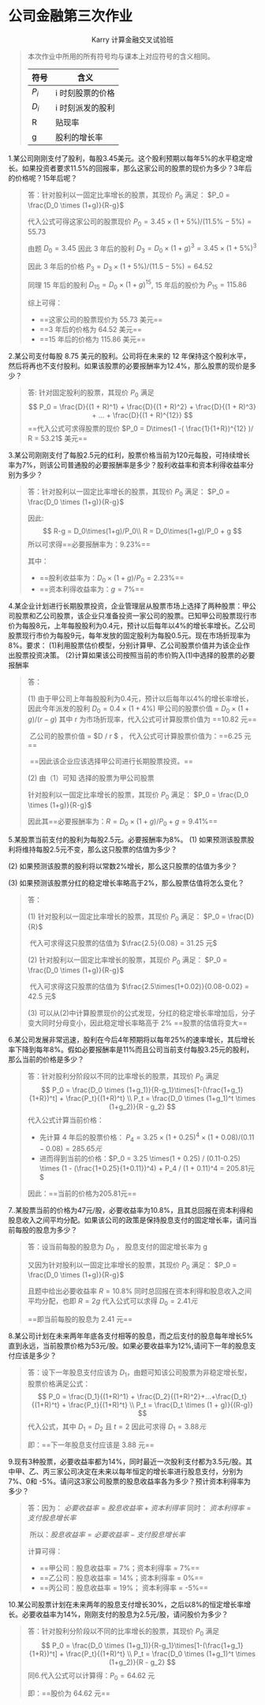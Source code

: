 # 公司金融第三次作业

<center>Karry 计算金融交叉试验班</center>

>本次作业中所用的所有符号均与课本上对应符号的含义相同。
>
>| 符号  | 含义             |
>| ----- | ---------------- |
>| $P_i$ | i 时刻股票的价格 |
>| $D_i$ | i 时刻派发的股利 |
>| R     | 贴现率           |
>| g     | 股利的增长率     |
>
>

1.某公司刚刚支付了股利，每股3.45美元。这个股利预期以每年5%的水平稳定增长。如果投资者要求11.5%的回报率，那么这家公司的股票的现价为多少？3年后的价格呢？15年后呢？

> 答：针对股利以一固定比率增长的股票，其现价 $P_0$ 满足： $P_0 = \frac{D_0 \times (1+g)}{R-g}$
>
> 代入公式可得这家公司的股票现价 $P_0=3.45\times(1+5\%)/(11.5\% - 5\%) = 55.73$
>
> 由题 $D_0 = 3.45$ 因此 3 年后的股利 $D_3 = D_0 \times (1+g)^3 = 3.45\times(1+5\%)^3$
>
> 因此 3 年后的价格 $P_3 = D_3 \times (1+5\%)/(11.5 - 5\%) = 64.52$
>
> 同理 15 年后的股利 $D_{15} = D_0 \times (1+g)^{15}$, 15 年后的股价为 $P_{15} = 115.86$
>
> 综上可得：
>
> - ==这家公司的股票现价为 55.73 美元==
> - ==3 年后的价格为 64.52 美元==
> - ==15 年后的价格为 115.86 美元==



2.某公司支付每股 8.75 美元的股利。公司将在未来的 12 年保持这个股利水平，然后将再也不支付股利。如果该股票的必要报酬率为12.4%，那么股票的现价是多少？

>答: 针对固定股利的股票，其现价 $P_0$ 满足
>$$
>P_0 = \frac{D}{(1 + R)^1} + \frac{D}{(1 + R)^2} + \frac{D}{(1 + R)^3} + ... + \frac{D}{(1 + R)^{12}}
>$$
>==代入公式可求得股票的现价 $P_0 = D\times(1 -( \frac{1}{1+R})^{12} )/ R = 53.21$ 美元==



3.某公司刚刚支付了每股2.5元的红利，股票价格当前为120元每股，可持续增长率为7%，则该公司普通股的必要报酬率是多少？股利收益率和资本利得收益率分别为多少？

> 答：针对股利以一固定比率增长的股票，其现价 $P_0$ 满足： $P_0 = \frac{D_0 \times (1+g)}{R-g}$
>
> 因此:
> $$
> R-g = D_0\times(1+g)/P_0\\
> R = D_0\times(1+g)/P_0 + g
> $$
> 所以可求得==必要报酬率为：9.23%==
>
> 其中：
>
> - ==股利收益率为：$D_0 \times (1+g)/P_0 = 2.23\%$==
> - ==资本利得收益率为：$g = 7\%$==



4.某企业计划进行长期股票投资，企业管理层从股票市场上选择了两种股票：甲公司股票和乙公司股票，该企业只准备投资一家公司的股票。已知甲公司股票现行市价为每股8元，上年每股股利为0.4元，预计以后每年以4%的增长率增长。乙公司股票现行市价为每股9元，每年发放的固定股利为每股0.5元。现在市场折现率为8%。要求：
 (1)利用股票估价模型，分别计算甲、乙公司股票价值并为该企业作出股票投资决策。
 (2)计算如果该公司按照当前的市价购入(1)中选择的股票的必要报酬率

> 答：
>
> (1) 由于甲公司上年每股股利为0.4元，预计以后每年以4%的增长率增长，因此今年派发的股利 $D_0 = 0.4 \times (1 + 4\%)$ 甲公司的股票价值 = $D_0\times(1 + g)/(r-g)$ 其中 r 为市场折现率，代入公式可计算股票价值为 ==10.82 元==
>
> ​	乙公司的股票价值 = $D / r $ ， 代入公式可计算股票价值为：==6.25 元==
>
> ​	==因此该企业应该选择甲公司进行长期股票投资。==
>
> (2) 由（1）可知 选择的股票为甲公司股票
>
> 针对股利以一固定比率增长的股票，其现价 $P_0$ 满足： $P_0 = \frac{D_0 \times (1+g)}{R-g}$ 
>
> 因此其==必要报酬率为：$R = D_0\times(1+g)/P_0 + g = 9.41\%$==



5.某股票当前支付的股利为每股2.5元。必要报酬率为8%。
(1) 如果预测该股票股利将维持每股2.5元不变，那么这只股票的估值为多少？

(2) 如果预测该股票的股利将以常数2%增长，那么这只股票的估值为多少？

(3) 如果预测该股票分红的稳定增长率略高于2%，那么股票估值将怎么变化？

> 答：
>
> (1) 针对股利以一固定比率增长的股票，其现价 $P_0$ 满足： $P_0 = \frac{D}{R}$ 
>
> ​	代入可求得这只股票的估值为 $\frac{2.5}{0.08} = 31.25 元$
>
> (2) 针对股利以一固定比率增长的股票，其现价 $P_0$ 满足： $P_0 = \frac{D_0 \times (1+g)}{R-g}$ 
>
> ​	代入可求得这只股票的估值为 $\frac{2.5\times(1+0.02)}{0.08-0.02} = 42.5 元$
>
> (3) 可以从(2)中计算股票现价的公式发现，分红的稳定增长率增加后，分子变大同时分母变小，因此稳定增长率略高于 2% ==股票的估值将变大==



6.某公司发展非常迅速，股利在今后4年预期将以每年25%的速率增长，其后增长率下降到每年8%。假如必要报酬率是11%而且公司当前支付每股3.25元的股利，那么当前的价格是多少？

> 答：针对股利分阶段以不同的比率增长的股票，其现价 $P_0$ 满足
> $$
> P_0 = \frac{D_0 \times (1+g_1)}{R-g_1}\times[1-(\frac{1+g_1}{1+R})^t] + \frac{P_t}{(1+R)^t} \\
> P_t = \frac{D_0 \times (1+g_1)^t \times (1+g_2)}{R - g_2}
> $$
> 代入公式计算当前价格：
>
> - 先计算 4 年后的股票价格： $P_4 = 3.25\times(1+0.25)^4\times(1+0.08) / (0.11 - 0.08) = 285.65 元$ 
> - 进而得到当前的价格：$P_0 = 3.25 \times(1 + 0.25) / (0.11-0.25) \times (1 - (\frac{1+0.25}{1+0.11})^4) + P_4 / (1 + 0.11)^4 = 205.81元$
>
> 因此：==当前的价格为205.81元==



7..某股票当前的价格为47元/股，必要收益率为10.8%，且其总回报在资本利得和股息收入之间平均分配。如果该公司的政策是保持股息支付的固定增长率，请问当前每股的股息为多少？

> 答：设当前每股的股息为 $D_0$ ， 股息支付的固定增长率为 g
>
> 又因为针对股利以一固定比率增长的股票，其现价 $P_0$ 满足： $P_0 = \frac{D_0 \times (1+g)}{R-g}$
>
> 且题中给出必要收益率 $R = 10.8\%$ 同时总回报在资本利得和股息收入之间平均分配，也即 $R = 2g$ 代入公式可以求得 $D_0 = 2.41 元$
>
> ==即当前每股的股息为 2.41 元==



8.某公司计划在未来两年年底各支付相等的股息，而之后支付的股息每年增长5%直到永远，当前股票价格为53元/股。如果必要收益率为12%,请问下一年的股息支付应该是多少？

> 答：设下一年股息支付应该为 $D_1$，由题可知该公司股票为非稳定增长型，股票价格满足公式：
> $$
> P_0 = \frac{D_1}{(1+R)^1} + \frac{D_2}{(1+R)^2}+...+\frac{D_t}{(1+R)^t} + \frac{P_t}{(1+R)^t} \\
> P_t = \frac{D_t \times (1 + g)}{(R-g)}
> $$
> 代入公式，其中 $D_1 = D_2$ 且 $t = 2$ 因此可求得 $D_1 = 3.88 元$
>
> 即：==下一年股息支付应该是 3.88 元==

 

9.现有3种股票，必要收益率都为14%，同时最近一次股利支付都为3.5元/股。其中甲、乙、丙三家公司决定在未来以每年恒定的增长率进行股息支付，分别为7%、0和 -5%。请问这3家公司股票的股息收益率各为多少？预计资本利得率为多少？

> 答：因为： $必要收益率 = 股息收益率 + 资本利得率$  同时： $资本利得率 = 支付股息增长率$
>
> ​	所以：$股息收益率 = 必要收益率 - 支付股息增长率$
>
> 计算可得：
>
> - ==甲公司：股息收益率 = 7%；资本利得率 = 7%==
> - ==乙公司：股息收益率 = 14%；资本利得率 = 0%==
> - ==丙公司：股息收益率 = 19%； 资本利得率 = -5%==



10.某公司股票计划在未来两年的股息支付增长30%，之后以8%的恒定增长率增长。必要收益率为14%，刚刚支付的股息为2.5元/股，请问股价为多少？

> 答：针对股利分阶段以不同的比率增长的股票，其现价 $P_0$ 满足
> $$
> P_0 = \frac{D_0 \times (1+g_1)}{R-g_1}\times[1-(\frac{1+g_1}{1+R})^t] + \frac{P_t}{(1+R)^t} \\
> P_t = \frac{D_0 \times (1+g_1)^t \times (1+g_2)}{R - g_2}
> $$
> 同6.代入公式可以计算得：$P_0 = 64.62$ 元
>
> 即：==股价为 64.62 元==
